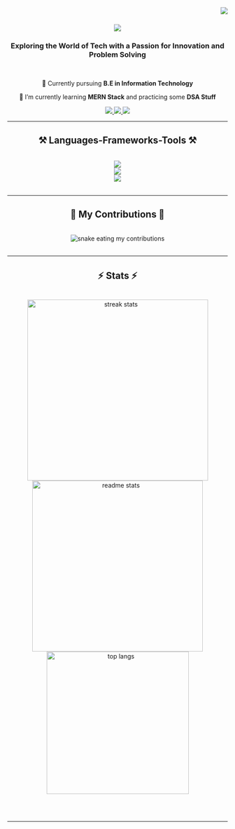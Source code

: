 <img align="right" src="https://visitor-badge.laobi.icu/badge?page_id=mohitooo28.mohitooo28" />

<h1 align="center">
    <img src="https://readme-typing-svg.herokuapp.com/?font=Righteous&size=35&center=true&vCenter=true&width=500&height=70&duration=4000&lines=Hey+There!+Myself+Mohit+👋;Checkout+My+Builds+👨‍💻;" />
</h1>

<h3 align="center">Exploring the World of Tech with a Passion for Innovation and Problem Solving</h3>

<br/>

<div align="center">
 
 🔭 Currently pursuing **B.E in Information Technology**
 
 🌱 I’m currently learning **MERN Stack** and practicing some **DSA Stuff**

 </div>
 
<div align="center"> 
  <a href="mailto:mohitkhairnar28@gmail.com">
    <img src="https://img.shields.io/badge/Gmail-333333?style=for-the-badge&logo=gmail&logoColor=red" />
  </a>
  <a href="#" target="_blank">
    <img src="https://img.shields.io/badge/LinkedIn-0077B5?style=for-the-badge&logo=linkedin&logoColor=white" target="_blank" />
  </a>
  <a href="#" target="_blank">
     <img src="https://img.shields.io/badge/Portfolio-FF5722?style=for-the-badge&logo=todoist&logoColor=white" target="_blank" />
  </a>
</div>

 <hr/>
 
<h2 align="center">⚒️ Languages-Frameworks-Tools ⚒️</h2>

<br/>
<div align="center">
    <!-- Frontend and Design -->
    <img src="https://skillicons.dev/icons?i=html,css,react,flutter,bootstrap,tailwind,figma" /><br>
    <!-- Backend and Programming Languages -->
    <img src="https://skillicons.dev/icons?i=nodejs,express,firebase,mongodb,fastapi,aws,javascript,typescript,python,c,cpp,java,dart" /><br>
    <!-- Tools and IDEs -->
    <img src="https://skillicons.dev/icons?i=vscode,github,git,androidstudio,blender,nextjs" /><br>
</div>

<br/>
<hr/>

<div align="center">
  <h2>🐍 My Contributions 🐍</h2>
  <br>
  <img alt="snake eating my contributions" src="https://raw.githubusercontent.com/mohitooo28/mohitooo28/output/github-contribution-grid-snake.svg" />
  <br/><br/>
</div>

<hr/>

<h2 align="center">⚡ Stats ⚡</h2>
<br>
<div align=center>
  <img width=413 src="https://github-readme-streak-stats-salesp07.vercel.app/?user=mohitooo28&count_private=true&theme=react&border_radius=10" alt="streak stats"/>
  <img width=390 src="https://github-readme-stats-salesp07.vercel.app/api?username=mohitooo28&count_private=true&show_icons=true&theme=react&rank_icon=github&border_radius=10" alt="readme stats" />
  <br/>
  <img width=325 align="center" src="https://github-readme-stats-salesp07.vercel.app/api/top-langs/?username=mohitooo28&hide=HTML&langs_count=8&layout=compact&theme=react&border_radius=10&size_weight=0.5&count_weight=0.5&exclude_repo=github-readme-stats" alt="top langs" />
</div>

<br/><br/>

<hr/>
<br/>
